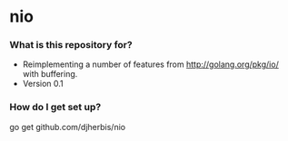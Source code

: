 # nio #

### What is this repository for? ###

* Reimplementing a number of features from http://golang.org/pkg/io/ with buffering.
* Version 0.1

### How do I get set up? ###

go get github.com/djherbis/nio